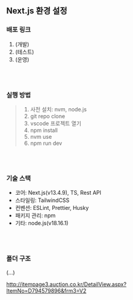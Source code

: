 ## Next.js 환경 설정

### 배포 링크
1. (개발)
2. (테스트)
3. (운영)

<br><br>
### 실행 방법
> 1. 사전 설치: nvm, node.js
> 2. git repo clone
> 3. vscode 프로젝트 열기
> 4. npm install
> 5. nvm use
> 6. npm run dev

<br><br>
### 기술 스택
* 코어: Next.js(v13.4.9), TS, Rest API<br>
* 스타일링: TailwindCSS<br>
* 컨벤션: ESLint, Prettier, Husky<br>
* 패키지 관리: npm<br>
* 기타: node.js(v18.16.1)

<br><br>
### 폴더 구조
(...)


http://itempage3.auction.co.kr/DetailView.aspx?ItemNo=D794579896&frm3=V2
